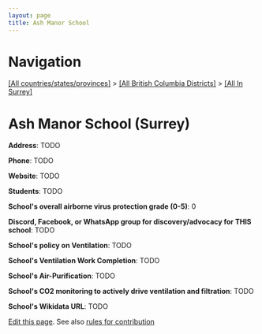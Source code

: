```yaml
---
layout: page
title: Ash Manor School
---
```

# Navigation

[[All countries/states/provinces]](../../..) > [[All British Columbia Districts]](../..) > [[All In Surrey]](..)

# Ash Manor School (Surrey)

**Address**: TODO

**Phone**: TODO

**Website**: TODO

**Students**: TODO

**School's overall airborne virus protection grade (0-5)**: 0

**Discord, Facebook, or WhatsApp group for discovery/advocacy for THIS school**: TODO

**School's policy on Ventilation**: TODO

**School's Ventilation Work Completion**: TODO

**School's Air-Purification**: TODO

**School's CO2 monitoring to actively drive ventilation and filtration**: TODO

**School's Wikidata URL**: TODO


[Edit this page](https://github.com/ventilate-schools/BC/edit/main/./Surrey/Ash_Manor_School.md). See also [rules for contribution](../../../contribution-rules/)